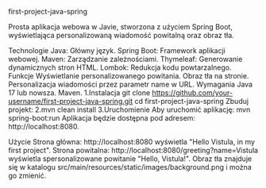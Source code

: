 first-project-java-spring

Prosta aplikacja webowa w Javie, stworzona z użyciem Spring Boot, wyświetlająca personalizowaną wiadomość powitalną oraz obraz tła.

Technologie
Java: Główny język.
Spring Boot: Framework aplikacji webowej.
Maven: Zarządzanie zależnościami.
Thymeleaf: Generowanie dynamicznych stron HTML.
Lombok: Redukcja kodu powtarzalnego.
Funkcje
Wyświetlanie personalizowanego powitania.
Obraz tła na stronie.
Personalizacja wiadomości przez parametr name w URL.
Wymagania
Java 17 lub nowsza.
Maven.
1.Instalacja
git clone https://github.com/your-username/first-project-java-spring.git
cd first-project-java-spring
Zbuduj projekt:
2.mvn clean install
3.Uruchomienie
Aby uruchomić aplikację:
mvn spring-boot:run
Aplikacja będzie dostępna pod adresem: http://localhost:8080.

Użycie
Strona główna: http://localhost:8080 wyświetla "Hello Vistula, in my first project".
Strona powitalna: http://localhost:8080/greeting?name=Vistula wyświetla spersonalizowane powitanie "Hello, Vistula!".
Obraz tła znajduje się w katalogu src/main/resources/static/images/background.png i można go zmienić.
